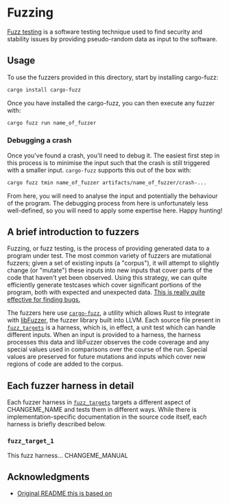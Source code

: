 # Fuzzing

[Fuzz testing](https://en.wikipedia.org/wiki/Fuzzing) is a software testing
technique used to find security and stability issues by providing pseudo-random
data as input to the software.

## Usage

To use the fuzzers provided in this directory, start by installing cargo-fuzz:

```bash
cargo install cargo-fuzz
```

Once you have installed the cargo-fuzz, you can then execute any fuzzer with:

```bash
cargo fuzz run name_of_fuzzer
```

### Debugging a crash

Once you've found a crash, you'll need to debug it. The easiest first step in
this process is to minimise the input such that the crash is still triggered
with a smaller input. `cargo-fuzz` supports this out of the box with:

```bash
cargo fuzz tmin name_of_fuzzer artifacts/name_of_fuzzer/crash-...
```

From here, you will need to analyse the input and potentially the behaviour of
the program. The debugging process from here is unfortunately less well-defined,
so you will need to apply some expertise here. Happy hunting!

## A brief introduction to fuzzers

Fuzzing, or fuzz testing, is the process of providing generated data to a
program under test. The most common variety of fuzzers are mutational fuzzers;
given a set of existing inputs (a "corpus"), it will attempt to slightly change
(or "mutate") these inputs into new inputs that cover parts of the code that
haven't yet been observed. Using this strategy, we can quite efficiently
generate testcases which cover significant portions of the program, both with
expected and unexpected data.
[This is really quite effective for finding bugs.](https://github.com/rust-fuzz/trophy-case)

The fuzzers here use [`cargo-fuzz`](https://github.com/rust-fuzz/cargo-fuzz), a
utility which allows Rust to integrate with
[libFuzzer](https://llvm.org/docs/LibFuzzer.html), the fuzzer library built into
LLVM. Each source file present in [`fuzz_targets`](fuzz_targets) is a harness,
which is, in effect, a unit test which can handle different inputs. When an
input is provided to a harness, the harness processes this data and libFuzzer
observes the code coverage and any special values used in comparisons over the
course of the run. Special values are preserved for future mutations and inputs
which cover new regions of code are added to the corpus.

## Each fuzzer harness in detail

Each fuzzer harness in [`fuzz_targets`](fuzz_targets) targets a different aspect
of CHANGEME_NAME and tests them in different ways. While there is
implementation-specific documentation in the source code itself, each harness is
briefly described below.

### `fuzz_target_1`

This fuzz harness... CHANGEME_MANUAL

## Acknowledgments

- [Original README this is based on](https://github.com/astral-sh/ruff/blob/main/fuzz/README.md)
